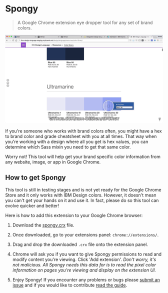# Spongy

> A Google Chrome extension eye dropper tool for any set of brand colors.

![Spongy in action](/spongy.gif?raw=true)

If you're someone who works with brand colors often, you might have a hex to brand color and grade cheatsheet with you at all times. That way when you're working with a design where all you get is hex values, you can determine which Sass mixin you need to get that same color.

Worry not! This tool will help get your brand specific color information from any website, image, or app in Google Chrome.

## How to get Spongy
This tool is still in testing stages and is not yet ready for the Google Chrome Store and it only works with IBM Design colors. However, it doesn't mean you can't get your hands on it and use it. In fact, please do so this tool can evolve quicker and better!

Here is how to add this extension to your Google Chrome browser:

1. Download the [spongy.crx](https://github.com/IBM-Design/spongy/blob/master/spongy.crx?raw=true) file.

2. Once downloaded, go to your extensions panel: `chrome://extensions/`.

3. Drag and drop the downloaded `.crx` file onto the extension panel.

4. Chrome will ask you if you want to give Spongy permissions to read and modify content you're viewing. Click 'Add extension'. _Don't worry, it's not malicious. All Spongy needs this data for is to read the pixel color information on pages you're viewing and display on the extension UI._

5. Enjoy Spongy! If you encounter any problems or bugs please [submit an issue](https://github.com/IBM-Design/spongy/issues) and if you would like to contribute [read the guide](https://github.com/IBM-Design/spongy/blob/master/CONTRIBUTING.md).
